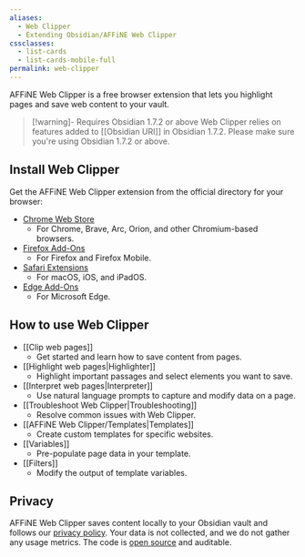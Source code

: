 ```yaml
---
aliases:
  - Web Clipper
  - Extending Obsidian/AFFiNE Web Clipper
cssclasses:
  - list-cards
  - list-cards-mobile-full
permalink: web-clipper
---
```

AFFiNE Web Clipper is a free browser extension that lets you highlight pages and save web content to your vault.

> [!warning]- Requires Obsidian 1.7.2 or above
> Web Clipper relies on features added to [[Obsidian URI]] in Obsidian 1.7.2. Please make sure you're using Obsidian 1.7.2 or above.

## Install Web Clipper

Get the AFFiNE Web Clipper extension from the official directory for your browser:

- [Chrome Web Store](https://chromewebstore.google.com/detail/obsidian-web-clipper/cnjifjpddelmedmihgijeibhnjfabmlf)
	- For Chrome, Brave, Arc, Orion, and other Chromium-based browsers.
- [Firefox Add-Ons](https://addons.mozilla.org/en-US/firefox/addon/web-clipper-obsidian/)
	- For Firefox and Firefox Mobile.
- [Safari Extensions](https://apps.apple.com/us/app/obsidian-web-clipper/id6720708363)
	- For macOS, iOS, and iPadOS.
- [Edge Add-Ons](https://microsoftedge.microsoft.com/addons/detail/obsidian-web-clipper/eigdjhmgnaaeaonimdklocfekkaanfme)
	- For Microsoft Edge.

## How to use Web Clipper

- [[Clip web pages]]
	- Get started and learn how to save content from pages.
- [[Highlight web pages|Highlighter]]
	- Highlight important passages and select elements you want to save.
- [[Interpret web pages|Interpreter]]
	- Use natural language prompts to capture and modify data on a page.
- [[Troubleshoot Web Clipper|Troubleshooting]]
	- Resolve common issues with Web Clipper.
- [[AFFiNE Web Clipper/Templates|Templates]]
	- Create custom templates for specific websites.
- [[Variables]]
	- Pre-populate page data in your template.
- [[Filters]]
	- Modify the output of template variables.

## Privacy

AFFiNE Web Clipper saves content locally to your Obsidian vault and follows our [privacy policy](https://obsidian.md/privacy). Your data is not collected, and we do not gather any usage metrics. The code is [open source](https://github.com/obsidianmd/obsidian-clipper) and auditable.